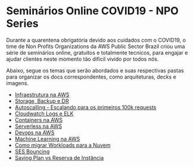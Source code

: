 # Seminários Online COVID19 - NPO Series

Durante a quarentena obrigatória devido aos cuidados com o COVID19, o time de Non Profits Organizations da AWS Public Sector Brazil criou uma série de seminários online, gratuitos e totalmente tecnicos, para engajar e ajudar clientes neste momento tão dificil vivido por todos nós.

Abaixo, segue os temas que serão abordados e suas respectivas pastas para organizar os docs correspondentes, como arquiteturas, decks e imagens.

- [Infraestrutura na AWS]()
- [Storage, Backup e DR]()
- [Autoscalling - Escalando para os primeiros 100k requests]()
- [Cloudwatch Logs e ELK]()
- [Containers na AWS]()
- [Serverless na AWS]()
- [Devops na AWS]()
- [Machine Learning na AWS]()
- [Como migrar Workloads para a Nuvem]()
- [SES Bouncing]()
- [Saving Plan vs Reserva de Instância]()



